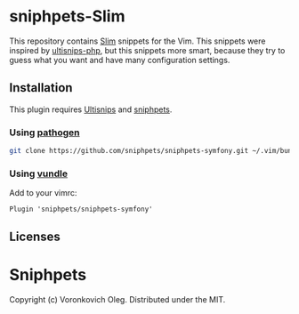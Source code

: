 # sniphpets-Slim

This repository contains [Slim](https://www.slimframework.com) snippets for the Vim. This snippets were inspired by [ultisnips-php](https://github.com/algotech/ultisnips-php), but this snippets more smart, because they try to guess what you want and have many configuration settings.

## Installation

This plugin requires [Ultisnips](https://github.com/SirVer/ultisnips) and [sniphpets](https://github.com/sniphpets/sniphpets).

### Using [pathogen](https://github.com/tpope/vim-pathogen)

```sh
git clone https://github.com/sniphpets/sniphpets-symfony.git ~/.vim/bundle/sniphpets-symfony
```````

### Using [vundle](https://github.com/gmarik/vundle)

Add to your vimrc:

```vim
Plugin 'sniphpets/sniphpets-symfony'
```````

## Licenses

# Sniphpets

Copyright (c) Voronkovich Oleg. Distributed under the MIT.

